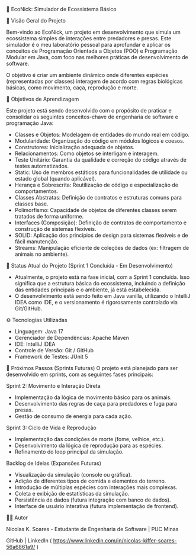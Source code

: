 🌳 EcoNick: Simulador de Ecossistema Básico

📄 Visão Geral do Projeto

Bem-vindo ao EcoNick, um projeto em desenvolvimento que simula um ecossistema simples de interações entre predadores e presas. Este simulador é o meu laboratório pessoal para aprofundar e aplicar os conceitos de Programação Orientada a Objetos (POO) e Programação Modular em Java, com foco nas melhores práticas de desenvolvimento de software.

O objetivo é criar um ambiente dinâmico onde diferentes espécies (representadas por classes) interagem de acordo com regras biológicas básicas, como movimento, caça, reprodução e morte.

🎯 Objetivos de Aprendizagem

Este projeto está sendo desenvolvido com o propósito de praticar e consolidar os seguintes conceitos-chave de engenharia de software e programação Java:

 - Classes e Objetos: Modelagem de entidades do mundo real em código.
 - Modularidade: Organização do código em módulos lógicos e coesos.
 - Construtores: Inicialização adequada de objetos.
 - Relacionamentos: Como objetos se interligam e interagem.
 - Teste Unitário: Garantia da qualidade e correção do código através de testes automatizados.
 - Static: Uso de membros estáticos para funcionalidades de utilidade ou estado global (quando aplicável).
 - Herança e Sobrescrita: Reutilização de código e especialização de comportamentos.
 - Classes Abstratas: Definição de contratos e estruturas comuns para classes base.
 - Polimorfismo: Capacidade de objetos de diferentes classes serem tratados de forma uniforme.
 - Interfaces (Composição): Definição de contratos de comportamento e construção de sistemas flexíveis.
 - SOLID: Aplicação dos princípios de design para sistemas flexíveis e de fácil manutenção.
 - Streams: Manipulação eficiente de coleções de dados (ex: filtragem de animais no ambiente).

🚀 Status Atual do Projeto (Sprint 1 Concluída - Em Desenvolvimento)

 - Atualmente, o projeto está na fase inicial, com a Sprint 1 concluída. Isso significa que a estrutura básica do ecossistema, incluindo a definição das entidades principais e o ambiente, já está estabelecida.
 - O desenvolvimento está sendo feito em Java vanilla, utilizando o IntelliJ IDEA como IDE, e o versionamento é rigorosamente controlado via Git/GitHub.

⚙️ Tecnologias Utilizadas

 - Linguagem: Java 17
 - Gerenciador de Dependências: Apache Maven
 - IDE: IntelliJ IDEA
 - Controle de Versão: Git / GitHub
 - Framework de Testes: JUnit 5

🚧 Próximos Passos (Sprints Futuras)
O projeto está planejado para ser desenvolvido em sprints, com as seguintes fases principais:

Sprint 2: Movimento e Interação Direta

 - Implementação da lógica de movimento básico para os animais.
 - Desenvolvimento das regras de caça para predadores e fuga para presas.
 - Gestão de consumo de energia para cada ação.

Sprint 3: Ciclo de Vida e Reprodução

 - Implementação das condições de morte (fome, velhice, etc.).
 - Desenvolvimento da lógica de reprodução para as espécies.
 - Refinamento do loop principal da simulação.

Backlog de Ideias (Expansões Futuras)

 - Visualização da simulação (console ou gráfica).
 - Adição de diferentes tipos de comida e elementos do terreno.
 - Introdução de múltiplas espécies com interações mais complexas.
 - Coleta e exibição de estatísticas da simulação.
 - Persistência de dados (futura integração com banco de dados).
 - Interface de usuário interativa (futura implementação de frontend).

👨‍💻 Autor

Nícolas K. Soares - Estudante de Engenharia de Software | PUC Minas

GitHub | LinkedIn ( https://www.linkedin.com/in/nicolas-kiffer-soares-56a6861a9/ )
